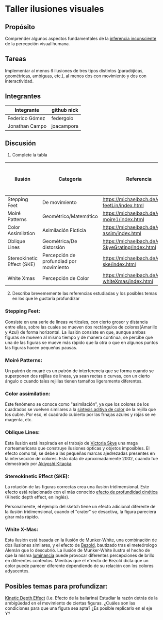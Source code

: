 # Taller ilusiones visuales

## Propósito

Comprender algunos aspectos fundamentales de la [inferencia inconsciente](https://github.com/VisualComputing/Cognitive) de la percepción visual humana.

## Tareas

Implementar al menos 6 ilusiones de tres tipos distintos (paradójicas, geométricas, ambiguas, etc.), al menos dos con movimiento y dos con interactividad.

## Integrantes

|   Integrante   | github nick |
|----------------|-------------|
| Federico Gómez |  federgolo  |
| Jonathan Campo |  joacampora |

## Discusión

1. Complete la tabla

|   Ilusión                 | Categoria                 | Referencia                                            | Tipo de interactividad (si aplica) | URL código base (si aplica) |
|---------------------------|---------------------------|-------------------------------------------------------|------------------------------------|-----------------------------|
|     Stepping Feet         |         De movimiento     |   https://michaelbach.de/ot/mot-feetLin/index.html    |  MouseWheel(); MouseClicked();    |                             |
|     Moiré Patterns        |    Geométrico/Matemático  |   https://michaelbach.de/ot/lum-moire1/index.html     |       KeyPressed(ArrowKeys)       |                             |
|  Color Assimilation      |   Asimilación Ficticia    |   https://michaelbach.de/ot/col-assim/index.html      |     MousePosition();              |                             |
|     Oblique Lines         |  Geométrica/De distorsión |  https://michaelbach.de/ot/ang-SkyeGrating/index.html |           KeyPressed(s, c)                     |                             |
| Stereokinetic Effect (SKE)|  Percepción de profundiad por movimiento |      https://michaelbach.de/ot/mot-ske/index.html     |      KeyPressed(1-2)              |                             |
|       White Xmas          |     Percepción de Color   |   https://michaelbach.de/ot/col-whiteXmas/index.html  |        KeyPressed();              |                             |

2. Describa brevememente las referencias estudiadas y los posibles temas en los que le gustaría profundizar

### Stepping Feet:

Consiste en una serie de lineas verticales, con cierto grosor y distancia entre ellas, sobre las cuales se mueven dos rectángulos de colores(Amarillo y Azul) de forma horizontal.
La ilusión consiste en que, aunque ambas figuras se mueven al mismo tiempo y de manera continua, se percibe que una de las figuras se mueve más rápido que la otra o que en algunos puntos las figuras hacen pequeñas pausas. 
    
### Moiré Patterns:
Un patrón de muaré es un patrón de interferencia que se forma cuando se superponen dos rejillas de líneas, ya sean rectas o curvas, con un cierto ángulo o cuando tales rejillas tienen tamaños ligeramente diferentes. 

### Color assimilation:
Este fenómeno se conoce como "asimilación", ya que los colores de los cuadrados se vuelven similares a la [síntesis aditiva de color](https://es.wikipedia.org/wiki/S%C3%ADntesis_aditiva_de_color) de la rejilla que los cubre. Por eso, el cuadrado cubierto por las frnajas azules y rojas se ve magenta, etc.

### Oblique Lines:
Esta ilusión está inspirada en el trabajo de [Victoria Skye](http://www.victoriaskye.com/illusionart.html) una maga norteamericana que construye ilusiones ópticas y objetos imposibles. El efecto como tal, se debe a las pequeñas marcas ajedrezadas presentes en la intersección de colores. Esto data de aproximadamente 2002, cuando fue demostrado por [Akiyoshi Kitaoka](http://www.ritsumei.ac.jp/%7Eakitaoka/cushione.html)

### Stereokinetic Effect (SKE):
La rotación de las figuras correctas crea una ilusión tridimensional. Este efecto está relacionado con el más conocido [efecto de profundidad cinética](https://en.wikipedia.org/wiki/Kinetic_depth_effect) (Kinetic depth effect, en inglés).

Personalmente, el ejemplo del sketch tiene un efecto adicional diferente de la ilusión tridimensional, cuando el "crater" se desactiva, la figura pareciera girar más rápido.

### White X-Mas:
Esta ilusión está basada en la ilusión de [Munker-White](http://demonstrations.wolfram.com/MunkerWhiteIllusion/), una combinación de dos ilusiones similares, y el efecto de [Bezold](https://en.wikipedia.org/wiki/Bezold_effect), bautizado tras el meteórologo Alemán que lo descubrió. La ilusión de Munker-White ilustra el hecho de que la misma [luminancia](https://es.wikipedia.org/wiki/Luminancia) puede provocar diferentes percepciones de brillo en diferentes contextos. Mientras que el efrecto de Bezold dicta que un color puede parecer diferente dependiendo de su relación con los colores adyacentes.

## Posibles temas para profundizar:
[Kinetic Depth Effect](https://www.youtube.com/watch?v=mkhY5lANs-k) (i.e. Efecto de la bailarina)
Estudiar la razón detrás de la ambigüedad en el movimiento de ciertas figuras. ¿Cuáles son las condiciones para que una figura sea apta? ¿Es posible replicarlo en el eje Y?

